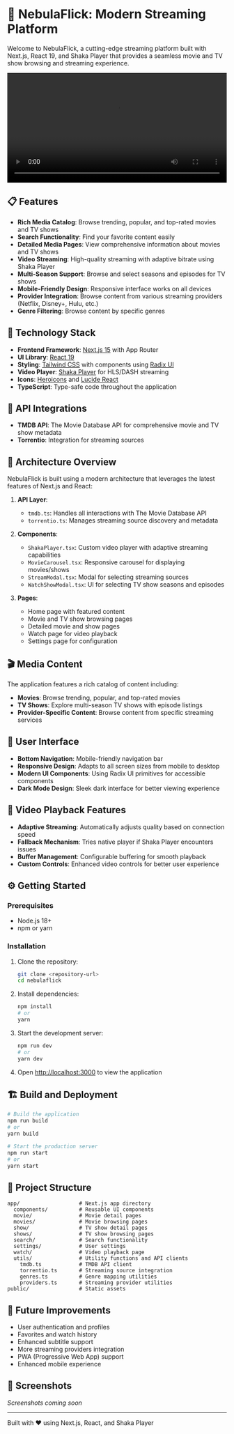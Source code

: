 # 🚀 NebulaFlick: Modern Streaming Platform

Welcome to NebulaFlick, a cutting-edge streaming platform built with Next.js, React 19, and Shaka Player that provides a seamless movie and TV show browsing and streaming experience.

<video width="100%" controls>
  <source src="public/nebulaflick.webm" type="video/webm">
  Your browser does not support the video tag.
</video>

## 📋 Features

- **Rich Media Catalog**: Browse trending, popular, and top-rated movies and TV shows
- **Search Functionality**: Find your favorite content easily
- **Detailed Media Pages**: View comprehensive information about movies and TV shows
- **Video Streaming**: High-quality streaming with adaptive bitrate using Shaka Player
- **Multi-Season Support**: Browse and select seasons and episodes for TV shows
- **Mobile-Friendly Design**: Responsive interface works on all devices
- **Provider Integration**: Browse content from various streaming providers (Netflix, Disney+, Hulu, etc.)
- **Genre Filtering**: Browse content by specific genres

## 🔧 Technology Stack

- **Frontend Framework**: [Next.js 15](https://nextjs.org/) with App Router
- **UI Library**: [React 19](https://react.dev/)
- **Styling**: [Tailwind CSS](https://tailwindcss.com/) with components using [Radix UI](https://www.radix-ui.com/)
- **Video Player**: [Shaka Player](https://github.com/shaka-project/shaka-player) for HLS/DASH streaming
- **Icons**: [Heroicons](https://heroicons.com/) and [Lucide React](https://lucide.dev/)
- **TypeScript**: Type-safe code throughout the application

## 📱 API Integrations

- **TMDB API**: The Movie Database API for comprehensive movie and TV show metadata
- **Torrentio**: Integration for streaming sources

## 🧩 Architecture Overview

NebulaFlick is built using a modern architecture that leverages the latest features of Next.js and React:

1. **API Layer**: 
   - `tmdb.ts`: Handles all interactions with The Movie Database API
   - `torrentio.ts`: Manages streaming source discovery and metadata

2. **Components**:
   - `ShakaPlayer.tsx`: Custom video player with adaptive streaming capabilities
   - `MovieCarousel.tsx`: Responsive carousel for displaying movies/shows
   - `StreamModal.tsx`: Modal for selecting streaming sources
   - `WatchShowModal.tsx`: UI for selecting TV show seasons and episodes

3. **Pages**:
   - Home page with featured content
   - Movie and TV show browsing pages
   - Detailed movie and show pages
   - Watch page for video playback
   - Settings page for configuration

## 🎬 Media Content

The application features a rich catalog of content including:

- **Movies**: Browse trending, popular, and top-rated movies
- **TV Shows**: Explore multi-season TV shows with episode listings
- **Provider-Specific Content**: Browse content from specific streaming services

## 📱 User Interface

- **Bottom Navigation**: Mobile-friendly navigation bar
- **Responsive Design**: Adapts to all screen sizes from mobile to desktop
- **Modern UI Components**: Using Radix UI primitives for accessible components
- **Dark Mode Design**: Sleek dark interface for better viewing experience

## 🚀 Video Playback Features

- **Adaptive Streaming**: Automatically adjusts quality based on connection speed
- **Fallback Mechanism**: Tries native player if Shaka Player encounters issues
- **Buffer Management**: Configurable buffering for smooth playback
- **Custom Controls**: Enhanced video controls for better user experience

## ⚙️ Getting Started

### Prerequisites

- Node.js 18+ 
- npm or yarn

### Installation

1. Clone the repository:
   ```bash
   git clone <repository-url>
   cd nebulaflick
   ```

2. Install dependencies:
   ```bash
   npm install
   # or
   yarn
   ```

3. Start the development server:
   ```bash
   npm run dev
   # or
   yarn dev
   ```

4. Open [http://localhost:3000](http://localhost:3000) to view the application

## 🏗️ Build and Deployment

```bash
# Build the application
npm run build
# or
yarn build

# Start the production server
npm run start
# or
yarn start
```

## 📝 Project Structure

```
app/                   # Next.js app directory
  components/          # Reusable UI components
  movie/               # Movie detail pages
  movies/              # Movie browsing pages
  show/                # TV show detail pages
  shows/               # TV show browsing pages
  search/              # Search functionality
  settings/            # User settings
  watch/               # Video playback page
  utils/               # Utility functions and API clients
    tmdb.ts            # TMDB API client
    torrentio.ts       # Streaming source integration
    genres.ts          # Genre mapping utilities
    providers.ts       # Streaming provider utilities
public/                # Static assets
```

## 🔮 Future Improvements

- User authentication and profiles
- Favorites and watch history
- Enhanced subtitle support
- More streaming providers integration
- PWA (Progressive Web App) support
- Enhanced mobile experience

## 📱 Screenshots

*Screenshots coming soon*

---

Built with ❤️ using Next.js, React, and Shaka Player
